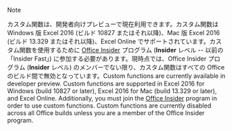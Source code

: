 > [!NOTE]
> <span data-ttu-id="ecdb6-p101">カスタム関数は、開発者向けプレビューで現在利用できます。カスタム関数は Windows 版 Excel 2016 (ビルド 10827 またはそれ以降)、Mac 版 Excel 2016 (ビルド 13.329 またはそれ以降)、Excel Online でサポートされています。カスタム関数を使用するために [Office Insider](https://products.office.com/office-insider) プログラム (**Insider** レベル -- 以前の「Insider Fast」) に参加する必要があります。現時点では、Office Insider プログラム (**Insider** レベル) のメンバーでない限り、カスタム関数はすべての Office のビルド間で無効となっています。</span><span class="sxs-lookup"><span data-stu-id="ecdb6-p101">Custom functions are currently available in developer preview. Custom functions are supported in Excel 2016 for Windows (build 10827 or later), Excel 2016 for Mac (build 13.329 or later), and Excel Online. Additionally, you must join the [Office Insider](https://products.office.com/office-insider) program in order to use custom functions. Custom functions are currently disabled across all Office builds unless you are a member of the Office Insider program.</span></span>
